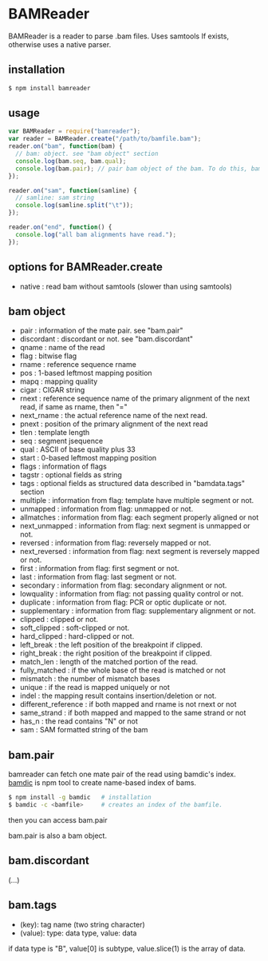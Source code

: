 BAMReader
==========
BAMReader is a reader to parse .bam files.
Uses samtools If exists, otherwise uses a native parser.

installation
----------------
```bash
$ npm install bamreader
```

usage
-------------
```js
var BAMReader = require("bamreader");
var reader = BAMReader.create("/path/to/bamfile.bam");
reader.on("bam", function(bam) {
  // bam: object. see "bam object" section
  console.log(bam.seq, bam.qual);
  console.log(bam.pair); // pair bam object of the bam. To do this, bamdic indexing is needed.
});

reader.on("sam", function(samline) {
  // samline: sam string
  console.log(samline.split("\t"));
});

reader.on("end", function() {
  console.log("all bam alignments have read.");
});
```
options for BAMReader.create
----------------------------
- native : read bam without samtools (slower than using samtools)

bam object
------------------
- pair                : information of the mate pair. see "bam.pair"
- discordant          : discordant or not. see "bam.discordant"
- qname               : name of the read
- flag                : bitwise flag
- rname               : reference sequence rname
- pos                 : 1-based leftmost mapping position
- mapq                : mapping quality
- cigar               : CIGAR string
- rnext               : reference sequence name of the primary alignment of the next read, if same as rname, then "="
- next_rname          : the actual reference name of the next read.
- pnext               : position of the primary alignment of the next read
- tlen                : template length
- seq                 : segment jsequence
- qual                : ASCII of base quality plus 33
- start               : 0-based leftmost mapping position
- flags               : information of flags
- tagstr              : optional fields as string
- tags                : optional fields as structured data described in "bamdata.tags" section
- multiple            : information from flag: template have multiple segment or not. 
- unmapped            : information from flag: unmapped or not. 
- allmatches          : information from flag: each segment properly aligned or not
- next_unmapped       : information from flag: next segment is unmapped or not. 
- reversed            : information from flag: reversely mapped or not.
- next_reversed       : information from flag: next segment is reversely mapped or not.
- first               : information from flag: first segment or not.
- last                : information from flag: last segment or not.
- secondary           : information from flag: secondary alignment or not.
- lowquality          : information from flag: not passing quality control or not.
- duplicate           : information from flag: PCR or optic duplicate or not.
- supplementary       : information from flag: supplementary alignment or not.
- clipped             : clipped or not.
- soft_clipped        : soft-clipped or not.
- hard_clipped        : hard-clipped or not.
- left_break          : the left position of the breakpoint if clipped.
- right_break         : the right position of the breakpoint if clipped.
- match_len           : length of the matched portion of the read.
- fully_matched       : if the whole base of the read is matched or not
- mismatch            : the number of mismatch bases
- unique              : if the read is mapped uniquely or not
- indel               : the mapping result contains insertion/deletion or not.
- different_reference : if both mapped and rname is not rnext or not
- same_strand         : if both mapped and mapped to the same strand or not
- has_n               : the read contains "N" or not
- sam                 : SAM formatted string of the bam

bam.pair
-------------------
bamreader can fetch one mate pair of the read using bamdic's index.
[bamdic](https://github.com/shinout/bamdic) is npm tool to create name-based index of bams.

```bash
$ npm install -g bamdic   # installation
$ bamdic -c <bamfile>     # creates an index of the bamfile.
```
then you can access bam.pair

bam.pair is also a bam object.

bam.discordant
-------------------
(...)
 
bam.tags
------------------
- (key): tag name (two string character)
- (value): type: data type, value: data

if data type is "B", value[0] is subtype, value.slice(1) is the array of data.

